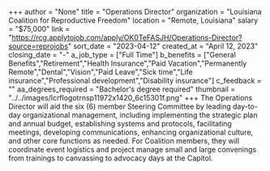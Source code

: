 +++
author = "None"
title = "Operations Director"
organization = "Louisiana Coalition for Reproductive Freedom"
location = "Remote, Louisiana"
salary = "$75,000"
link = "https://rcg.applytojob.com/apply/OK0TeFASJH/Operations-Director?source=reprojobs"
sort_date = "2023-04-12"
created_at = "April 12, 2023"
closing_date = "-"
a_job_type = ["Full Time"]
b_benefits = ["General Benefits","Retirement","Health Insurance","Paid Vacation","Permanently Remote","Dental","Vision","Paid Leave","Sick time","Life insurance","Professional development","Disability insurance"]
c_feedback = ""
aa_degrees_required = "Bachelor's degree required"
thumbnail = "../../images/lcrflogotrnsp11972x1420_6c15301f.png"
+++
The Operations Director will aid the six (6) member Steering Committee by leading day-to-day organizational management, including implementing the strategic plan and annual budget, establishing systems and protocols, facilitating meetings, developing communications, enhancing organizational culture, and other core functions as needed. For Coalition members, they will coordinate event logistics and project manage small and large convenings from trainings to canvassing to advocacy days at the Capitol.